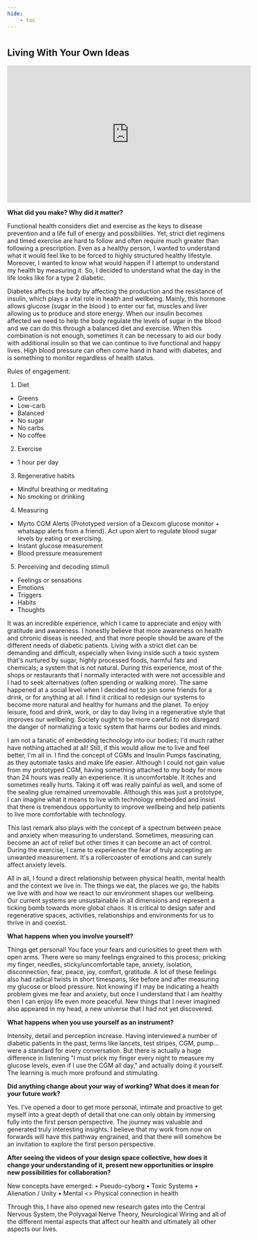 ```yaml
---
hide:
    - toc
---
```

#
## Living With Your Own Ideas


<iframe width="560" height="315" src="https://www.youtube.com/embed/2No1AGCUVHg" title="YouTube video player" frameborder="0" allow="accelerometer; autoplay; clipboard-write; encrypted-media; gyroscope; picture-in-picture" allowfullscreen></iframe>




**What did you make? Why did it matter?**


Functional health considers diet and exercise as the keys to disease prevention and a life full of energy and possibilities. Yet, strict diet regimens and timed exercise are hard to follow and often require much greater than following a prescription. Even as a healthy person, I wanted to understand what it would feel like to be forced to highly structured healthy lifestyle. Moreover, I wanted to know what would happen if I attempt to understand my health by measuring it. So, I decided to understand what the day in the life looks like for a type 2 diabetic.

Diabetes affects the body by affecting the production and the resistance of insulin, which plays a vital role in health and wellbeing. Mainly, this hormone allows glucose (sugar in the blood ) to enter our fat, muscles and liver allowing us to produce and store energy. When our insulin becomes affected we need to help the body regulate the levels of sugar in the blood and we can do this through a balanced diet and exercise. When this combination is not enough, sometimes it can be necessary to aid our body with additional insulin so that we can continue to live functional and happy lives. High blood pressure can often come hand in hand with diabetes, and is something to monitor regardless of health status.


Rules of engagement:


1.	Diet
  -	Greens
  - Low-carb
  - Balanced
  - No sugar
  - No carbs
  - No coffee
2.	Exercise
  - 1 hour per day
3.	Regenerative habits
  - Mindful breathing or meditating
  - No smoking or drinking
4.	Measuring
  - Myrto CGM Alerts (Prototyped version of a Dexcom glucose monitor + whatsapp alerts from a friend). Act upon alert to regulate blood sugar levels by eating or exercising.
  - Instant glucose measurement
  - Blood pressure measurement
5.	Perceiving and decoding stimuli
  - Feelings or sensations
  - Emotions
  - Triggers
  - Habits
  - Thoughts


It was an incredible experience, which I came to appreciate and enjoy with gratitude and awareness. I honestly believe that more awareness on health and chronic diseas is needed, and that more people should be aware of the different needs of diabetic patients. Living with a strict diet can be demanding and difficult, especially when living inside such a toxic system that's nurtured by sugar, highly processed foods, harmful fats and chemicals; a system that is not natural. During this experience, most of the shops or restaurants that I normally interacted with were not accessible and I had to seek alternatives (often spending or walking more). The same happened at a social level when I decided not to join some friends for a drink, or for anything at all. I find it critical to redesign our systems to become more natural and healthy for humans and the planet. To enjoy leisure, food and drink, work, or day to day living in a regenerative style that improves our wellbeing. Society ought to be more careful to not disregard the danger of normalizing a toxic system that harms our bodies and minds.

I am not a fanatic of embedding technology into our bodies; I'd much rather have nothing attached at all! Still, if this would allow me to live and feel better, I'm all in. I find the concept of CGMs and Insulin Pumps fascinating, as they automate tasks and make life easier. Although I could not gain value from my prototyped CGM, having something attached to my body for more than 24 hours was really an experience. It is uncomfortable. It itches and sometimes really hurts. Taking it off was really painful as well, and some of the sealing glue remained unremovable. Although this was just a prototype, I can imagine what it means to live with technology embedded and insist that there is tremendous opportunity to improve wellbeing and help patients to live more comfortable with technology.

This last remark also plays with the concept of a spectrum between peace and anxiety when measuring to understand. Sometimes, measuring can become an act of relief but other times it can become an act of control. During the exercise, I came to experience the fear of truly accepting an unwanted measurement. It's a rollercoaster of emotions and can surely affect anxiety levels.

All in all, I found a direct relationship between physical health, mental health and the context we live in. The things we eat, the places we go, the habits we live with and how we react to our environment shapes our wellbeing. Our current systems are unsustainable in all dimensions and represent a ticking bomb towards more global chaos. It is critical to design safer and regenerative spaces, activities, relationships and environments for us to thrive in and coexist.




**What happens when you involve yourself?**


Things get personal! You face your fears and curiosities to greet them with open arms. There were so many feelings engrained to this process; pricking my finger, needles, sticky/uncomfortable tape, anxiety, isolation, disconnection, fear, peace, joy, comfort, gratitude. A lot of these feelings also had radical twists in short timespans, like before and after measuring my glucose or blood pressure. Not knowing if I may be indicating a health problem gives me fear and anxiety, but once I understand that I am healthy then I can enjoy life even more peaceful. New things that I never imagined also appeared in my head, a new universe that I had not yet discovered.




**What happens when you use yourself as an instrument?**


Intensity, detail and perception increase. Having interviewed a number of diabetic patients in the past, terms like lancets, test stripes, CGM, pump... were a standard for every conversation. But there is actually a huge difference in listening "I must prick my finger every night to measure my glucose levels, even if I use the CGM all day," and actually doing it yourself. The learning is much more profound and stimulating.




**Did anything change about your way of working? What does it mean for your future work?**


Yes. I've opened a door to get more personal, intimate and proactive to get myself into a great depth of detail that one can only obtain by immersing fully into the first person perspective. The journey was valuable and generated truly interesting insights. I believe that my work from now on forwards will have this pathway engrained, and that there will somehow be an invitation to explore the first person perspective.




**After seeing the videos of your design space collective, how does it change your understanding of it, present new opportunities or inspire new possibilities for collaboration?**


New concepts have emerged:
•	Pseudo-cyborg
•	Toxic Systems
•	Alienation / Unity
•	Mental <> Physical connection in health

Through this, I have also opened new research gates into the Central Nervous System, the Polyvagal Nerve Theory, Neurological Wiring and all of the different mental aspects that affect our health and ultimately all other aspects our lives.
